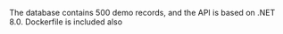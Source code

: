 The database contains 500 demo records, and the API is based on .NET 8.0.
Dockerfile is included also
